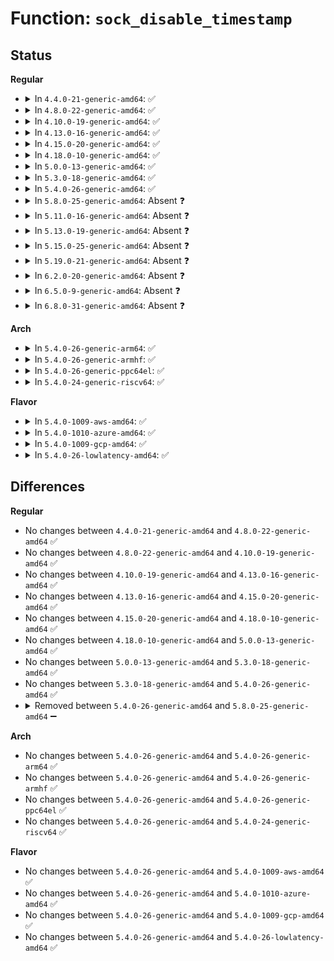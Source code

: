 # Function: <code>sock_disable_timestamp</code>

## Status
<b>Regular</b>
<ul>
<li>
<details>
<summary>In <code>4.4.0-21-generic-amd64</code>: ✅</summary>

```c
void sock_disable_timestamp(struct sock * sk, long unsigned int flags)
```

```json
{
  "name": "sock_disable_timestamp",
  "collision_type": "Unique Static",
  "inline_type": "No",
  "funcs": [
    {
      "addr": 18446744071586187744,
      "name": "sock_disable_timestamp",
      "external": false,
      "loc": "net/core/sock.c:436",
      "file": "net/core/sock.c",
      "inline": "seen, unknown",
      "caller_inline": [],
      "caller_func": [
        "net/core/sock.c:sk_destruct",
        "net/core/sock.c:sock_setsockopt"
      ]
    }
  ],
  "symbols": [
    {
      "addr": 18446744071586187744,
      "name": "sock_disable_timestamp",
      "section": ".text",
      "bind": "STB_LOCAL",
      "size": 54
    }
  ]
}
```
</details>
</li>
<li>
<details>
<summary>In <code>4.8.0-22-generic-amd64</code>: ✅</summary>

```c
void sock_disable_timestamp(struct sock * sk, long unsigned int flags)
```

```json
{
  "name": "sock_disable_timestamp",
  "collision_type": "Unique Static",
  "inline_type": "No",
  "funcs": [
    {
      "addr": 18446744071586608032,
      "name": "sock_disable_timestamp",
      "external": false,
      "loc": "net/core/sock.c:397",
      "file": "net/core/sock.c",
      "inline": "seen, unknown",
      "caller_inline": [],
      "caller_func": [
        "net/core/sock.c:__sk_destruct",
        "net/core/sock.c:sock_setsockopt"
      ]
    }
  ],
  "symbols": [
    {
      "addr": 18446744071586608032,
      "name": "sock_disable_timestamp",
      "section": ".text",
      "bind": "STB_LOCAL",
      "size": 55
    }
  ]
}
```
</details>
</li>
<li>
<details>
<summary>In <code>4.10.0-19-generic-amd64</code>: ✅</summary>

```c
void sock_disable_timestamp(struct sock * sk, long unsigned int flags)
```

```json
{
  "name": "sock_disable_timestamp",
  "collision_type": "Unique Static",
  "inline_type": "No",
  "funcs": [
    {
      "addr": 18446744071586792384,
      "name": "sock_disable_timestamp",
      "external": false,
      "loc": "net/core/sock.c:397",
      "file": "net/core/sock.c",
      "inline": "seen, unknown",
      "caller_inline": [],
      "caller_func": [
        "net/core/sock.c:__sk_destruct",
        "net/core/sock.c:sock_setsockopt"
      ]
    }
  ],
  "symbols": [
    {
      "addr": 18446744071586792384,
      "name": "sock_disable_timestamp",
      "section": ".text",
      "bind": "STB_LOCAL",
      "size": 55
    }
  ]
}
```
</details>
</li>
<li>
<details>
<summary>In <code>4.13.0-16-generic-amd64</code>: ✅</summary>

```c
void sock_disable_timestamp(struct sock * sk, long unsigned int flags)
```

```json
{
  "name": "sock_disable_timestamp",
  "collision_type": "Unique Static",
  "inline_type": "No",
  "funcs": [
    {
      "addr": 18446744071586916272,
      "name": "sock_disable_timestamp",
      "external": false,
      "loc": "net/core/sock.c:439",
      "file": "net/core/sock.c",
      "inline": "seen, unknown",
      "caller_inline": [],
      "caller_func": [
        "net/core/sock.c:__sk_destruct",
        "net/core/sock.c:sock_setsockopt"
      ]
    }
  ],
  "symbols": [
    {
      "addr": 18446744071586916272,
      "name": "sock_disable_timestamp",
      "section": ".text",
      "bind": "STB_LOCAL",
      "size": 52
    }
  ]
}
```
</details>
</li>
<li>
<details>
<summary>In <code>4.15.0-20-generic-amd64</code>: ✅</summary>

```c
void sock_disable_timestamp(struct sock * sk, long unsigned int flags)
```

```json
{
  "name": "sock_disable_timestamp",
  "collision_type": "Unique Static",
  "inline_type": "No",
  "funcs": [
    {
      "addr": 18446744071587408288,
      "name": "sock_disable_timestamp",
      "external": false,
      "loc": "net/core/sock.c:429",
      "file": "net/core/sock.c",
      "inline": "seen, unknown",
      "caller_inline": [],
      "caller_func": [
        "net/core/sock.c:__sk_destruct",
        "net/core/sock.c:sock_setsockopt"
      ]
    }
  ],
  "symbols": [
    {
      "addr": 18446744071587408288,
      "name": "sock_disable_timestamp",
      "section": ".text",
      "bind": "STB_LOCAL",
      "size": 52
    }
  ]
}
```
</details>
</li>
<li>
<details>
<summary>In <code>4.18.0-10-generic-amd64</code>: ✅</summary>

```c
void sock_disable_timestamp(struct sock * sk, long unsigned int flags)
```

```json
{
  "name": "sock_disable_timestamp",
  "collision_type": "Unique Static",
  "inline_type": "No",
  "funcs": [
    {
      "addr": 18446744071587711744,
      "name": "sock_disable_timestamp",
      "external": false,
      "loc": "net/core/sock.c:435",
      "file": "net/core/sock.c",
      "inline": "seen, unknown",
      "caller_inline": [],
      "caller_func": [
        "net/core/sock.c:__sk_destruct",
        "net/core/sock.c:sock_setsockopt"
      ]
    }
  ],
  "symbols": [
    {
      "addr": 18446744071587711744,
      "name": "sock_disable_timestamp",
      "section": ".text",
      "bind": "STB_LOCAL",
      "size": 51
    }
  ]
}
```
</details>
</li>
<li>
<details>
<summary>In <code>5.0.0-13-generic-amd64</code>: ✅</summary>

```c
void sock_disable_timestamp(struct sock * sk, long unsigned int flags)
```

```json
{
  "name": "sock_disable_timestamp",
  "collision_type": "Unique Static",
  "inline_type": "No",
  "funcs": [
    {
      "addr": 18446744071587845056,
      "name": "sock_disable_timestamp",
      "external": false,
      "loc": "net/core/sock.c:391",
      "file": "net/core/sock.c",
      "inline": "seen, unknown",
      "caller_inline": [],
      "caller_func": [
        "net/core/sock.c:__sk_destruct",
        "net/core/sock.c:sock_setsockopt"
      ]
    }
  ],
  "symbols": [
    {
      "addr": 18446744071587845056,
      "name": "sock_disable_timestamp",
      "section": ".text",
      "bind": "STB_LOCAL",
      "size": 51
    }
  ]
}
```
</details>
</li>
<li>
<details>
<summary>In <code>5.3.0-18-generic-amd64</code>: ✅</summary>

```c
void sock_disable_timestamp(struct sock * sk, long unsigned int flags)
```

```json
{
  "name": "sock_disable_timestamp",
  "collision_type": "Unique Static",
  "inline_type": "No",
  "funcs": [
    {
      "addr": 18446744071588149312,
      "name": "sock_disable_timestamp",
      "external": false,
      "loc": "net/core/sock.c:440",
      "file": "net/core/sock.c",
      "inline": "seen, unknown",
      "caller_inline": [],
      "caller_func": [
        "net/core/sock.c:__sk_destruct",
        "net/core/sock.c:sock_setsockopt"
      ]
    }
  ],
  "symbols": [
    {
      "addr": 18446744071588149312,
      "name": "sock_disable_timestamp",
      "section": ".text",
      "bind": "STB_LOCAL",
      "size": 51
    }
  ]
}
```
</details>
</li>
<li>
<details>
<summary>In <code>5.4.0-26-generic-amd64</code>: ✅</summary>

```c
void sock_disable_timestamp(struct sock * sk, long unsigned int flags)
```

```json
{
  "name": "sock_disable_timestamp",
  "collision_type": "Unique Static",
  "inline_type": "No",
  "funcs": [
    {
      "addr": 18446744071588354576,
      "name": "sock_disable_timestamp",
      "external": false,
      "loc": "net/core/sock.c:440",
      "file": "net/core/sock.c",
      "inline": "seen, unknown",
      "caller_inline": [],
      "caller_func": [
        "net/core/sock.c:__sk_destruct",
        "net/core/sock.c:sock_setsockopt"
      ]
    }
  ],
  "symbols": [
    {
      "addr": 18446744071588354576,
      "name": "sock_disable_timestamp",
      "section": ".text",
      "bind": "STB_LOCAL",
      "size": 51
    }
  ]
}
```
</details>
</li>
<li>
<details>
<summary>In <code>5.8.0-25-generic-amd64</code>: Absent ❓</summary>

```json
{
  "name": "sock_disable_timestamp",
  "collision_type": "Unique Static",
  "inline_type": "Full",
  "funcs": [
    {
      "addr": 18446744071589225146,
      "name": "sock_disable_timestamp",
      "external": false,
      "loc": "net/core/sock.c:437",
      "file": "net/core/sock.c",
      "inline": "not declared, inlined",
      "caller_inline": [
        "net/core/sock.c:__sk_destruct",
        "net/core/sock.c:sock_setsockopt"
      ],
      "caller_func": []
    }
  ],
  "symbols": []
}
```
</details>
</li>
<li>
<details>
<summary>In <code>5.11.0-16-generic-amd64</code>: Absent ❓</summary>

```json
{
  "name": "sock_disable_timestamp",
  "collision_type": "Unique Static",
  "inline_type": "Full",
  "funcs": [
    {
      "addr": 18446744071589223114,
      "name": "sock_disable_timestamp",
      "external": false,
      "loc": "net/core/sock.c:427",
      "file": "net/core/sock.c",
      "inline": "not declared, inlined",
      "caller_inline": [
        "net/core/sock.c:__sk_destruct",
        "net/core/sock.c:sock_setsockopt"
      ],
      "caller_func": []
    }
  ],
  "symbols": []
}
```
</details>
</li>
<li>
<details>
<summary>In <code>5.13.0-19-generic-amd64</code>: Absent ❓</summary>

```json
{
  "name": "sock_disable_timestamp",
  "collision_type": "Unique Static",
  "inline_type": "Full",
  "funcs": [
    {
      "addr": 18446744071589116890,
      "name": "sock_disable_timestamp",
      "external": false,
      "loc": "net/core/sock.c:427",
      "file": "net/core/sock.c",
      "inline": "not declared, inlined",
      "caller_inline": [
        "net/core/sock.c:__sk_destruct",
        "net/core/sock.c:sock_setsockopt"
      ],
      "caller_func": []
    }
  ],
  "symbols": []
}
```
</details>
</li>
<li>
<details>
<summary>In <code>5.15.0-25-generic-amd64</code>: Absent ❓</summary>

```json
{
  "name": "sock_disable_timestamp",
  "collision_type": "Unique Static",
  "inline_type": "Full",
  "funcs": [
    {
      "addr": 18446744071589835322,
      "name": "sock_disable_timestamp",
      "external": false,
      "loc": "net/core/sock.c:446",
      "file": "net/core/sock.c",
      "inline": "not declared, inlined",
      "caller_inline": [
        "net/core/sock.c:__sk_destruct",
        "net/core/sock.c:sock_set_timestamping"
      ],
      "caller_func": []
    }
  ],
  "symbols": []
}
```
</details>
</li>
<li>
<details>
<summary>In <code>5.19.0-21-generic-amd64</code>: Absent ❓</summary>

```json
{
  "name": "sock_disable_timestamp",
  "collision_type": "Unique Static",
  "inline_type": "Full",
  "funcs": [
    {
      "addr": 18446744071591358958,
      "name": "sock_disable_timestamp",
      "external": false,
      "loc": "net/core/sock.c:465",
      "file": "net/core/sock.c",
      "inline": "not declared, inlined",
      "caller_inline": [
        "net/core/sock.c:__sk_destruct",
        "net/core/sock.c:sock_set_timestamping"
      ],
      "caller_func": []
    }
  ],
  "symbols": []
}
```
</details>
</li>
<li>
<details>
<summary>In <code>6.2.0-20-generic-amd64</code>: Absent ❓</summary>

```json
{
  "name": "sock_disable_timestamp",
  "collision_type": "Unique Static",
  "inline_type": "Full",
  "funcs": [
    {
      "addr": 18446744071593114174,
      "name": "sock_disable_timestamp",
      "external": false,
      "loc": "net/core/sock.c:465",
      "file": "net/core/sock.c",
      "inline": "not declared, inlined",
      "caller_inline": [
        "net/core/sock.c:__sk_destruct",
        "net/core/sock.c:sock_set_timestamping"
      ],
      "caller_func": []
    }
  ],
  "symbols": []
}
```
</details>
</li>
<li>
<details>
<summary>In <code>6.5.0-9-generic-amd64</code>: Absent ❓</summary>

```json
{
  "name": "sock_disable_timestamp",
  "collision_type": "Unique Static",
  "inline_type": "Full",
  "funcs": [
    {
      "addr": 18446744071593565210,
      "name": "sock_disable_timestamp",
      "external": false,
      "loc": "net/core/sock.c:471",
      "file": "net/core/sock.c",
      "inline": "not declared, inlined",
      "caller_inline": [
        "net/core/sock.c:__sk_destruct",
        "net/core/sock.c:sock_set_timestamping"
      ],
      "caller_func": []
    }
  ],
  "symbols": []
}
```
</details>
</li>
<li>
<details>
<summary>In <code>6.8.0-31-generic-amd64</code>: Absent ❓</summary>

```json
{
  "name": "sock_disable_timestamp",
  "collision_type": "Unique Static",
  "inline_type": "Full",
  "funcs": [
    {
      "addr": 18446744071594337802,
      "name": "sock_disable_timestamp",
      "external": false,
      "loc": "net/core/sock.c:468",
      "file": "net/core/sock.c",
      "inline": "not declared, inlined",
      "caller_inline": [
        "net/core/sock.c:__sk_destruct",
        "net/core/sock.c:sock_set_timestamping"
      ],
      "caller_func": []
    }
  ],
  "symbols": []
}
```
</details>
</li>
</ul>
<b>Arch</b>
<ul>
<li>
<details>
<summary>In <code>5.4.0-26-generic-arm64</code>: ✅</summary>

```c
void sock_disable_timestamp(struct sock * sk, long unsigned int flags)
```

```json
{
  "name": "sock_disable_timestamp",
  "collision_type": "Unique Static",
  "inline_type": "No",
  "funcs": [
    {
      "addr": 18446603336501859960,
      "name": "sock_disable_timestamp",
      "external": false,
      "loc": "net/core/sock.c:440",
      "file": "net/core/sock.c",
      "inline": "seen, unknown",
      "caller_inline": [],
      "caller_func": [
        "net/core/sock.c:__sk_destruct",
        "net/core/sock.c:sock_setsockopt"
      ]
    }
  ],
  "symbols": [
    {
      "addr": 18446603336501859960,
      "name": "sock_disable_timestamp",
      "section": ".text",
      "bind": "STB_LOCAL",
      "size": 92
    }
  ]
}
```
</details>
</li>
<li>
<details>
<summary>In <code>5.4.0-26-generic-armhf</code>: ✅</summary>

```c
void sock_disable_timestamp(struct sock * sk, long unsigned int flags)
```

```json
{
  "name": "sock_disable_timestamp",
  "collision_type": "Unique Static",
  "inline_type": "No",
  "funcs": [
    {
      "addr": 3234626580,
      "name": "sock_disable_timestamp",
      "external": false,
      "loc": "net/core/sock.c:440",
      "file": "net/core/sock.c",
      "inline": "seen, unknown",
      "caller_inline": [],
      "caller_func": [
        "net/core/sock.c:__sk_destruct",
        "net/core/sock.c:sock_setsockopt"
      ]
    }
  ],
  "symbols": [
    {
      "addr": 3234626580,
      "name": "sock_disable_timestamp",
      "section": ".text",
      "bind": "STB_LOCAL",
      "size": 76
    }
  ]
}
```
</details>
</li>
<li>
<details>
<summary>In <code>5.4.0-26-generic-ppc64el</code>: ✅</summary>

```c
void sock_disable_timestamp(struct sock * sk, long unsigned int flags)
```

```json
{
  "name": "sock_disable_timestamp",
  "collision_type": "Unique Static",
  "inline_type": "No",
  "funcs": [
    {
      "addr": 13835058055295264800,
      "name": "sock_disable_timestamp",
      "external": false,
      "loc": "net/core/sock.c:440",
      "file": "net/core/sock.c",
      "inline": "seen, unknown",
      "caller_inline": [],
      "caller_func": [
        "net/core/sock.c:__sk_destruct",
        "net/core/sock.c:sock_setsockopt"
      ]
    }
  ],
  "symbols": [
    {
      "addr": 13835058055295264800,
      "name": "sock_disable_timestamp",
      "section": ".text",
      "bind": "STB_LOCAL",
      "size": 96
    }
  ]
}
```
</details>
</li>
<li>
<details>
<summary>In <code>5.4.0-24-generic-riscv64</code>: ✅</summary>

```c
void sock_disable_timestamp(struct sock * sk, long unsigned int flags)
```

```json
{
  "name": "sock_disable_timestamp",
  "collision_type": "Unique Static",
  "inline_type": "No",
  "funcs": [
    {
      "addr": 18446743936278186660,
      "name": "sock_disable_timestamp",
      "external": false,
      "loc": "net/core/sock.c:440",
      "file": "net/core/sock.c",
      "inline": "seen, unknown",
      "caller_inline": [],
      "caller_func": [
        "net/core/sock.c:__sk_destruct",
        "net/core/sock.c:sock_setsockopt"
      ]
    }
  ],
  "symbols": [
    {
      "addr": 18446743936278186660,
      "name": "sock_disable_timestamp",
      "section": ".text",
      "bind": "STB_LOCAL",
      "size": 88
    }
  ]
}
```
</details>
</li>
</ul>
<b>Flavor</b>
<ul>
<li>
<details>
<summary>In <code>5.4.0-1009-aws-amd64</code>: ✅</summary>

```c
void sock_disable_timestamp(struct sock * sk, long unsigned int flags)
```

```json
{
  "name": "sock_disable_timestamp",
  "collision_type": "Unique Static",
  "inline_type": "No",
  "funcs": [
    {
      "addr": 18446744071587961360,
      "name": "sock_disable_timestamp",
      "external": false,
      "loc": "net/core/sock.c:440",
      "file": "net/core/sock.c",
      "inline": "seen, unknown",
      "caller_inline": [],
      "caller_func": [
        "net/core/sock.c:__sk_destruct",
        "net/core/sock.c:sock_setsockopt"
      ]
    }
  ],
  "symbols": [
    {
      "addr": 18446744071587961360,
      "name": "sock_disable_timestamp",
      "section": ".text",
      "bind": "STB_LOCAL",
      "size": 51
    }
  ]
}
```
</details>
</li>
<li>
<details>
<summary>In <code>5.4.0-1010-azure-amd64</code>: ✅</summary>

```c
void sock_disable_timestamp(struct sock * sk, long unsigned int flags)
```

```json
{
  "name": "sock_disable_timestamp",
  "collision_type": "Unique Static",
  "inline_type": "No",
  "funcs": [
    {
      "addr": 18446744071587674464,
      "name": "sock_disable_timestamp",
      "external": false,
      "loc": "net/core/sock.c:440",
      "file": "net/core/sock.c",
      "inline": "seen, unknown",
      "caller_inline": [],
      "caller_func": [
        "net/core/sock.c:__sk_destruct",
        "net/core/sock.c:sock_setsockopt"
      ]
    }
  ],
  "symbols": [
    {
      "addr": 18446744071587674464,
      "name": "sock_disable_timestamp",
      "section": ".text",
      "bind": "STB_LOCAL",
      "size": 51
    }
  ]
}
```
</details>
</li>
<li>
<details>
<summary>In <code>5.4.0-1009-gcp-amd64</code>: ✅</summary>

```c
void sock_disable_timestamp(struct sock * sk, long unsigned int flags)
```

```json
{
  "name": "sock_disable_timestamp",
  "collision_type": "Unique Static",
  "inline_type": "No",
  "funcs": [
    {
      "addr": 18446744071588293136,
      "name": "sock_disable_timestamp",
      "external": false,
      "loc": "net/core/sock.c:440",
      "file": "net/core/sock.c",
      "inline": "seen, unknown",
      "caller_inline": [],
      "caller_func": [
        "net/core/sock.c:__sk_destruct",
        "net/core/sock.c:sock_setsockopt"
      ]
    }
  ],
  "symbols": [
    {
      "addr": 18446744071588293136,
      "name": "sock_disable_timestamp",
      "section": ".text",
      "bind": "STB_LOCAL",
      "size": 51
    }
  ]
}
```
</details>
</li>
<li>
<details>
<summary>In <code>5.4.0-26-lowlatency-amd64</code>: ✅</summary>

```c
void sock_disable_timestamp(struct sock * sk, long unsigned int flags)
```

```json
{
  "name": "sock_disable_timestamp",
  "collision_type": "Unique Static",
  "inline_type": "No",
  "funcs": [
    {
      "addr": 18446744071588428208,
      "name": "sock_disable_timestamp",
      "external": false,
      "loc": "net/core/sock.c:440",
      "file": "net/core/sock.c",
      "inline": "seen, unknown",
      "caller_inline": [],
      "caller_func": [
        "net/core/sock.c:__sk_destruct",
        "net/core/sock.c:sock_setsockopt"
      ]
    }
  ],
  "symbols": [
    {
      "addr": 18446744071588428208,
      "name": "sock_disable_timestamp",
      "section": ".text",
      "bind": "STB_LOCAL",
      "size": 51
    }
  ]
}
```
</details>
</li>
</ul>

## Differences
<b>Regular</b>
<ul>
<li>
No changes between <code>4.4.0-21-generic-amd64</code> and <code>4.8.0-22-generic-amd64</code> ✅
</li>
<li>
No changes between <code>4.8.0-22-generic-amd64</code> and <code>4.10.0-19-generic-amd64</code> ✅
</li>
<li>
No changes between <code>4.10.0-19-generic-amd64</code> and <code>4.13.0-16-generic-amd64</code> ✅
</li>
<li>
No changes between <code>4.13.0-16-generic-amd64</code> and <code>4.15.0-20-generic-amd64</code> ✅
</li>
<li>
No changes between <code>4.15.0-20-generic-amd64</code> and <code>4.18.0-10-generic-amd64</code> ✅
</li>
<li>
No changes between <code>4.18.0-10-generic-amd64</code> and <code>5.0.0-13-generic-amd64</code> ✅
</li>
<li>
No changes between <code>5.0.0-13-generic-amd64</code> and <code>5.3.0-18-generic-amd64</code> ✅
</li>
<li>
No changes between <code>5.3.0-18-generic-amd64</code> and <code>5.4.0-26-generic-amd64</code> ✅
</li>
<li>
<details>
<summary>Removed between <code>5.4.0-26-generic-amd64</code> and <code>5.8.0-25-generic-amd64</code> ➖</summary>

```c
void sock_disable_timestamp(struct sock * sk, long unsigned int flags)
```
</details>
</li>
</ul>
<b>Arch</b>
<ul>
<li>
No changes between <code>5.4.0-26-generic-amd64</code> and <code>5.4.0-26-generic-arm64</code> ✅
</li>
<li>
No changes between <code>5.4.0-26-generic-amd64</code> and <code>5.4.0-26-generic-armhf</code> ✅
</li>
<li>
No changes between <code>5.4.0-26-generic-amd64</code> and <code>5.4.0-26-generic-ppc64el</code> ✅
</li>
<li>
No changes between <code>5.4.0-26-generic-amd64</code> and <code>5.4.0-24-generic-riscv64</code> ✅
</li>
</ul>
<b>Flavor</b>
<ul>
<li>
No changes between <code>5.4.0-26-generic-amd64</code> and <code>5.4.0-1009-aws-amd64</code> ✅
</li>
<li>
No changes between <code>5.4.0-26-generic-amd64</code> and <code>5.4.0-1010-azure-amd64</code> ✅
</li>
<li>
No changes between <code>5.4.0-26-generic-amd64</code> and <code>5.4.0-1009-gcp-amd64</code> ✅
</li>
<li>
No changes between <code>5.4.0-26-generic-amd64</code> and <code>5.4.0-26-lowlatency-amd64</code> ✅
</li>
</ul>
